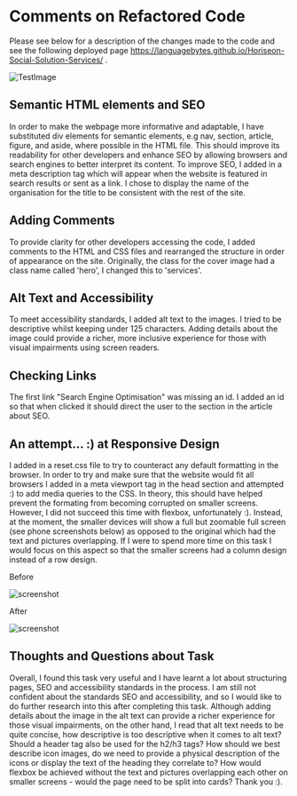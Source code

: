 # Comments on Refactored Code

Please see below for a description of the changes made to the code and see the following deployed page https://languagebytes.github.io/Horiseon-Social-Solution-Services/ .

![TestImage](screenshots/Test2.png)

## Semantic HTML elements and SEO

 In order to make the webpage more informative and adaptable, I have substituted div elements for semantic elements, e.g nav, section, article, figure, and aside, where possible in the HTML file. This should improve its readability for other developers and enhance SEO by allowing browsers and search engines to better interpret its content. To improve SEO, I added in a meta description tag which will appear when the website is featured in search results or sent as a link. I chose to display the name of the organisation for the title to be consistent with the rest of the site.

## Adding Comments  

To provide clarity for other developers accessing the code, I added comments to the HTML and CSS files and rearranged the structure in order of appearance on the site. Originally, the class for the cover image had a class name called 'hero', I changed this to 'services'.

## Alt Text and Accessibility

 To meet accessibility standards, I added alt text to the images. I tried to be descriptive whilst keeping under 125 characters. Adding details about the image could provide a richer, more inclusive experience for those with visual impairments using screen readers. 

## Checking Links 

The first link "Search Engine Optimisation" was missing an id. I added an id so that when clicked it should direct the user to the section in the article about SEO. 

## An attempt... :) at Responsive Design

I added in a reset.css file to try to counteract any default formatting in the browser. In order to try and make sure that the website would fit all browsers I added in a meta viewport tag in the head section and attempted :) to add media queries to the CSS. In theory, this should have helped prevent the formating from becoming corrupted on smaller screens. However, I did not succeed this time with flexbox, unfortunately :). Instead, at the moment, the smaller devices will show a full but zoomable full screen (see phone screenshots below) as opposed to the original which had the text and pictures overlapping. If I were to spend more time on this task I would focus on this aspect so that the smaller screens had a column design instead of a row design.

Before 

![screenshot](screenshots/before.jpg)

After 

![screenshot](screenshots/after.jpg)

## Thoughts and Questions about Task

Overall, I found this task very useful and I have learnt a lot about structuring pages, SEO and accessibility standards in the process. I am still not confident about the standards SEO and accessibility, and so I would like to do further research into this after completing this task. Although adding details about the image in the alt text can provide a richer experience for those visual impairments, on the other hand, I read that alt text needs to be quite concise, how descriptive is too descriptive when it comes to alt text? Should a header tag also be used for the h2/h3 tags? How should we best describe icon images, do we need to provide a physical description of the icons or display the text of the heading they correlate to? How would flexbox be achieved without the text and pictures overlapping each other on smaller screens - would the page need to be split into cards? Thank you :). 

